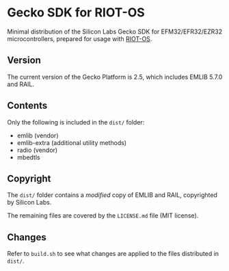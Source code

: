 # Gecko SDK for RIOT-OS
Minimal distribution of the Silicon Labs Gecko SDK for EFM32/EFR32/EZR32 microcontrollers, prepared for usage with [RIOT-OS](https://github.com/RIOT-OS/RIOT).

## Version
The current version of the Gecko Platform is 2.5, which includes EMLIB 5.7.0 and RAIL.

## Contents
Only the following is included in the `dist/` folder:

* emlib (vendor)
* emlib-extra (additional utility methods)
* radio (vendor)
* mbedtls

## Copyright
The `dist/` folder contains a *modified* copy of EMLIB and RAIL, copyrighted by Silicon Labs.

The remaining files are covered by the `LICENSE.md` file (MIT license).

## Changes
Refer to `build.sh` to see what changes are applied to the files distributed in `dist/`.
